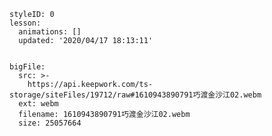 
<style>
  .markdown-body hr {
    height: 1px;
  }
</style>





```@Lesson
styleID: 0
lesson:
  animations: []
  updated: '2020/04/17 18:13:11'

```


```@BigFile

bigFile:
  src: >-
    https://api.keepwork.com/ts-storage/siteFiles/19712/raw#1610943890791巧渡金沙江02.webm
  ext: webm
  filename: 1610943890791巧渡金沙江02.webm
  size: 25057664
          
```